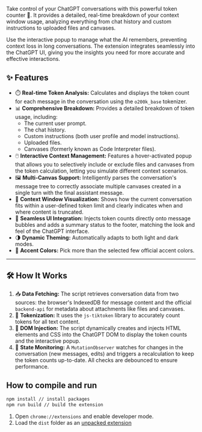 Take control of your ChatGPT conversations with this powerful token counter 🤖. It provides a detailed, real-time breakdown of your context window usage, analyzing everything from chat history and custom instructions to uploaded files and canvases. 


Use the interactive popup to manage what the AI remembers, preventing context loss in long conversations. The extension integrates seamlessly into the ChatGPT UI, giving you the insights you need for more accurate and effective interactions.

## ✨ Features

-   ⏱️ **Real-time Token Analysis:** Calculates and displays the token count for each message in the conversation using the `o200k_base` tokenizer.
-   📊 **Comprehensive Breakdown:** Provides a detailed breakdown of token usage, including:
    -   The current user prompt.
    -   The chat history.
    -   Custom instructions (both user profile and model instructions).
    -   Uploaded files.
    -   Canvases (formerly known as Code Interpreter files).
-   🖱️ **Interactive Context Management:** Features a hover-activated popup that allows you to selectively include or exclude files and canvases from the token calculation, letting you simulate different context scenarios.
-   🖼️ **Multi-Canvas Support:** Intelligently parses the conversation's message tree to correctly associate multiple canvases created in a single turn with the final assistant message.
-   📏 **Context Window Visualization:** Shows how the current conversation fits within a user-defined token limit and clearly indicates when and where content is truncated.
-   🧩 **Seamless UI Integration:** Injects token counts directly onto message bubbles and adds a summary status to the footer, matching the look and feel of the ChatGPT interface.
-   🌗 **Dynamic Theming:** Automatically adapts to both light and dark modes.
-   🎨 **Accent Colors:** Pick more than the selected few official accent colors.

---

## 🛠️ How It Works

1.  📥 **Data Fetching:** The script retrieves conversation data from two sources: the browser's IndexedDB for message content and the official `backend-api` for metadata about attachments like files and canvases.
2.  🔢 **Tokenization:** It uses the `js-tiktoken` library to accurately count tokens for all text content.
3.  💉 **DOM Injection:** The script dynamically creates and injects HTML elements and CSS into the ChatGPT DOM to display the token counts and the interactive popup.
4.  👀 **State Monitoring:** A `MutationObserver` watches for changes in the conversation (new messages, edits) and triggers a recalculation to keep the token counts up-to-date. All checks are debounced to ensure performance.


## How to compile and run
```bash
npm install // install packages
npm run build // build the extension
```
1. Open `chrome://extensions` and enable developer mode.
2. Load the `dist` folder as an [unpacked extension](https://developer.chrome.com/docs/extensions/get-started/tutorial/hello-world#load-unpacked)
